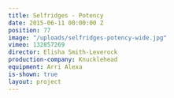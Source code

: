 ```yaml
---
title: Selfridges - Potency
date: 2015-06-11 00:00:00 Z
position: 77
image: "/uploads/selfridges-potency-wide.jpg"
vimeo: 132857269
director: Elisha Smith-Leverock
production-company: Knucklehead
equipment: Arri Alexa
is-shown: true
layout: project
---
```



